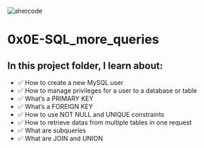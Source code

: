 ![ahercode](https://s3.amazonaws.com/alx-intranet.hbtn.io/uploads/medias/2020/3/bc2575fee3303b731031.png?X-Amz-Algorithm=AWS4-HMAC-SHA256&X-Amz-Credential=AKIARDDGGGOUSBVO6H7D%2F20220810%2Fus-east-1%2Fs3%2Faws4_request&X-Amz-Date=20220810T211614Z&X-Amz-Expires=86400&X-Amz-SignedHeaders=host&X-Amz-Signature=d3257157d2a824de86e933d2bf85eeccc3d676cde6a2369612b7dd660c1ae5ab)


# 0x0E-SQL_more_queries 

## In this project folder, I learn about:

- :white_check_mark: How to create a new MySQL user
- :white_check_mark: How to manage privileges for a user to a database or table
- :white_check_mark: What’s a PRIMARY KEY
- :white_check_mark: What’s a FOREIGN KEY
- :white_check_mark: How to use NOT NULL and UNIQUE constraints
- :white_check_mark: How to retrieve datas from multiple tables in one request
- :white_check_mark: What are subqueries
- :white_check_mark: What are JOIN and UNION
